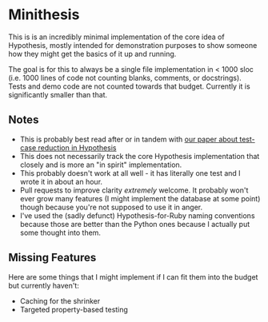 # Minithesis

This is is an incredibly minimal implementation of the core idea of Hypothesis,
mostly intended for demonstration purposes to show someone how they might
get the basics of it up and running.

The goal is for this to always be a single file implementation in < 1000 sloc (i.e. 1000 lines of code not counting blanks, comments, or docstrings).
Tests and demo code are not counted towards that budget. Currently it is significantly smaller than that.

## Notes

* This is probably best read after or in tandem with [our paper about test-case reduction in Hypothesis](https://drmaciver.github.io/papers/reduction-via-generation-preview.pdf)
* This does not necessarily track the core Hypothesis implementation that closely and is more an "in spirit" implementation.
* This probably doesn't work at all well - it has literally one test and I wrote it in about an hour.
* Pull requests to improve clarity *extremely* welcome. It probably won't ever grow many features (I might implement the database at some point) though because you're not supposed to use it in anger.
* I've used the (sadly defunct) Hypothesis-for-Ruby naming conventions because those are better than the Python ones because I actually put some thought into them.


## Missing Features

Here are some things that I might implement if I can fit them into the budget but currently haven't:

* Caching for the shrinker
* Targeted property-based testing
